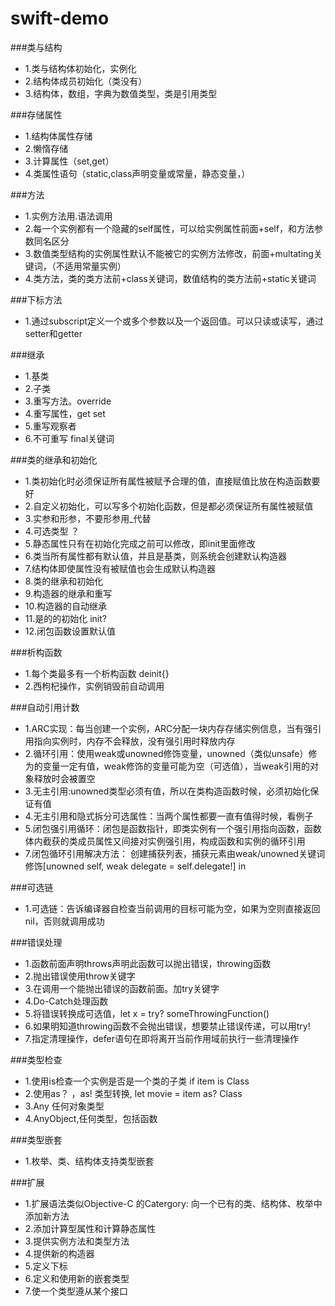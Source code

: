 # swift-demo

###类与结构
* 1.类与结构体初始化，实例化
* 2.结构体成员初始化（类没有）
* 3.结构体，数组，字典为数值类型，类是引用类型


###存储属性
* 1.结构体属性存储
* 2.懒惰存储
* 3.计算属性（set,get）
* 4.类属性语句（static,class声明变量或常量，静态变量，）


###方法
* 1.实例方法用.语法调用
* 2.每一个实例都有一个隐藏的self属性，可以给实例属性前面+self，和方法参数同名区分
* 3.数值类型结构的实例属性默认不能被它的实例方法修改，前面+multating关键词，（不适用常量实例）
* 4.类方法，类的类方法前+class关键词，数值结构的类方法前+static关键词


###下标方法
* 1.通过subscript定义一个或多个参数以及一个返回值。可以只读或读写，通过setter和getter


###继承
* 1.基类
* 2.子类
* 3.重写方法。override
* 4.重写属性，get set
* 5.重写观察者
* 6.不可重写 final关键词


###类的继承和初始化
* 1.类初始化时必须保证所有属性被赋予合理的值，直接赋值比放在构造函数要好
* 2.自定义初始化，可以写多个初始化函数，但是都必须保证所有属性被赋值
* 3.实参和形参，不要形参用_代替
* 4.可选类型 ？
* 5.静态属性只有在初始化完成之前可以修改，即init里面修改
* 6.类当所有属性都有默认值，并且是基类，则系统会创建默认构造器
* 7.结构体即使属性没有被赋值也会生成默认构造器
* 8.类的继承和初始化
* 9.构造器的继承和重写
* 10.构造器的自动继承
* 11.是的的初始化 init?
* 12.闭包函数设置默认值


###析构函数
* 1.每个类最多有一个析构函数 deinit{}
* 2.西枸杞操作，实例销毁前自动调用


###自动引用计数
* 1.ARC实现：每当创建一个实例，ARC分配一块内存存储实例信息，当有强引用指向实例时，内存不会释放，没有强引用时释放内存
* 2.循环引用：使用weak或unowned修饰变量，unowned（类似unsafe）修为的变量一定有值，weak修饰的变量可能为空（可选值），当weak引用的对象释放时会被置空
* 3.无主引用:unowned类型必须有值，所以在类构造函数时候，必须初始化保证有值
* 4.无主引用和隐式拆分可选属性：当两个属性都要一直有值得时候，看例子
* 5.闭包强引用循环：闭包是函数指针，即类实例有一个强引用指向函数，函数体内截获的类成员属性又间接对实例强引用，构成函数和实例的循环引用
* 7.闭包循环引用解决方法： 创建捕获列表，捕获元素由weak/unowned关键词修饰[unowned self, weak delegate = self.delegate!] in 


###可选链
* 1.可选链：告诉编译器自检查当前调用的目标可能为空，如果为空则直接返回nil，否则就调用成功


###错误处理
* 1.函数前面声明throws声明此函数可以抛出错误，throwing函数
* 2.抛出错误使用throw关键字
* 3.在调用一个能抛出错误的函数前面。加try关键字
* 4.Do-Catch处理函数
* 5.将错误转换成可选值，let x = try? someThrowingFunction()
* 6.如果明知道throwing函数不会抛出错误，想要禁止错误传递，可以用try!
* 7.指定清理操作，defer语句在即将离开当前作用域前执行一些清理操作

###类型检查
* 1.使用is检查一个实例是否是一个类的子类 if item is Class
* 2.使用as？ ，as! 类型转换, let movie = item as? Class
* 3.Any 任何对象类型
* 4.AnyObject,任何类型，包括函数

###类型嵌套
* 1.枚举、类、结构体支持类型嵌套

###扩展
* 1.扩展语法类似Objective-C 的Catergory: 向一个已有的类、结构体、枚举中添加新方法
* 2.添加计算型属性和计算静态属性
* 3.提供实例方法和类型方法
* 4.提供新的构造器
* 5.定义下标
* 6.定义和使用新的嵌套类型
* 7.使一个类型遵从某个接口